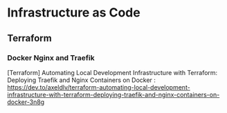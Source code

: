 # Infrastructure as Code

## Terraform
### Docker Nginx and Traefik
[Terraform] Automating Local Development Infrastructure with Terraform: Deploying Traefik and Nginx Containers on Docker : https://dev.to/axeldlv/terraform-automating-local-development-infrastructure-with-terraform-deploying-traefik-and-nginx-containers-on-docker-3n8g
